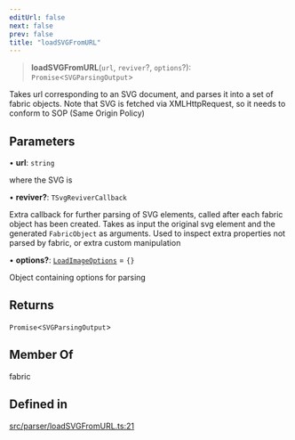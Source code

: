 ```yaml
---
editUrl: false
next: false
prev: false
title: "loadSVGFromURL"
---
```


> **loadSVGFromURL**(`url`, `reviver`?, `options`?): `Promise`\<`SVGParsingOutput`\>

Takes url corresponding to an SVG document, and parses it into a set of fabric objects.
Note that SVG is fetched via XMLHttpRequest, so it needs to conform to SOP (Same Origin Policy)

## Parameters

• **url**: `string`

where the SVG is

• **reviver?**: `TSvgReviverCallback`

Extra callback for further parsing of SVG elements, called after each fabric object has been created.
Takes as input the original svg element and the generated `FabricObject` as arguments. Used to inspect extra properties not parsed by fabric,
or extra custom manipulation

• **options?**: [`LoadImageOptions`](/api/namespaces/util/type-aliases/loadimageoptions/) = `{}`

Object containing options for parsing

## Returns

`Promise`\<`SVGParsingOutput`\>

## Member Of

fabric

## Defined in

[src/parser/loadSVGFromURL.ts:21](https://github.com/fabricjs/fabric.js/blob/v6.0.0-rc4/src/parser/loadSVGFromURL.ts#L21)
